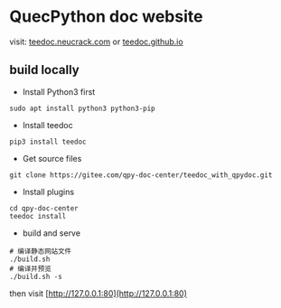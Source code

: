 QuecPython doc website
=====

visit: [teedoc.neucrack.com](https://teedoc.neucrack.com/) or [teedoc.github.io](https://teedoc.github.io)


## build locally

* Install Python3 first

```shell
sudo apt install python3 python3-pip
```

* Install teedoc

```
pip3 install teedoc
```

* Get source files

```
git clone https://gitee.com/qpy-doc-center/teedoc_with_qpydoc.git
```

* Install plugins

```
cd qpy-doc-center
teedoc install
```

* build and serve

```
# 编译静态网站文件
./build.sh
# 编译并预览
./build.sh -s
```

then visit [http://127.0.0.1:80](http://127.0.0.1:80)


